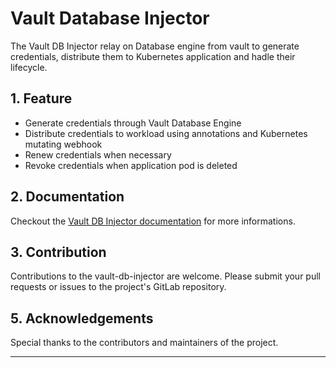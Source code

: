 # Vault Database Injector

The Vault DB Injector relay on Database engine from vault to generate credentials, distribute them to Kubernetes application and hadle their lifecycle.

##  1. <a name='Feature'></a>Feature
- Generate credentials through Vault Database Engine
- Distribute credentials to workload using annotations and Kubernetes mutating webhook
- Renew credentials when necessary
- Revoke credentials when application pod is deleted

##  2. <a name='Documentation'></a>Documentation

Checkout the [Vault DB Injector documentation](https://numberly.github.io/vault-db-injector) for more informations.

##  3. <a name='Contribution'></a>Contribution

Contributions to the vault-db-injector are welcome. Please submit your pull requests or issues to the project's GitLab repository.


##  5. <a name='Acknowledgements'></a>Acknowledgements

Special thanks to the contributors and maintainers of the project.

---
